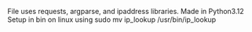 File uses requests, argparse, and ipaddress libraries.
Made in Python3.12
Setup in bin on linux using sudo mv ip_lookup /usr/bin/ip_lookup
